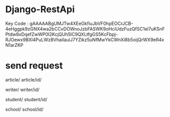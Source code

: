# Django-RestApi
Key Code : gAAAAABgUMJTw4XEeGkfiuJbVF0hpEOCrJCB-4eHggpk9zGNX4wa2bCCvDOWnoJzbFASWK9oHciUdzFuzQfSC1el7uKSnFPtdw8xDqefZwWP0I2KcjQUh5lC9QXLtfgGS5KcFbpj-RJOewx9BXl4PuLWz8VhailauiJ7YZikz5uNfMwYkCWnXi8b5oijQrWX9eR4xN1arZKP

# send request 

article/
article/id/

writer/
writer/id/

student/
student/id/

school/
school/id/
